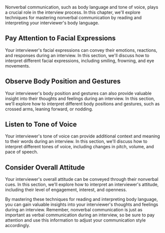 
Nonverbal communication, such as body language and tone of voice, plays a crucial role in the interview process. In this chapter, we'll explore techniques for mastering nonverbal communication by reading and interpreting your interviewer's body language.

Pay Attention to Facial Expressions
-----------------------------------

Your interviewer's facial expressions can convey their emotions, reactions, and responses during an interview. In this section, we'll discuss how to interpret different facial expressions, including smiling, frowning, and eye movements.

Observe Body Position and Gestures
----------------------------------

Your interviewer's body position and gestures can also provide valuable insight into their thoughts and feelings during an interview. In this section, we'll explore how to interpret different body positions and gestures, such as crossed arms, leaning forward, or nodding.

Listen to Tone of Voice
-----------------------

Your interviewer's tone of voice can provide additional context and meaning to their words during an interview. In this section, we'll discuss how to interpret different tones of voice, including changes in pitch, volume, and pace of speech.

Consider Overall Attitude
-------------------------

Your interviewer's overall attitude can be conveyed through their nonverbal cues. In this section, we'll explore how to interpret an interviewer's attitude, including their level of engagement, interest, and openness.

By mastering these techniques for reading and interpreting body language, you can gain valuable insights into your interviewer's thoughts and feelings during an interview. Remember, nonverbal communication is just as important as verbal communication during an interview, so be sure to pay attention and use this information to adjust your communication style accordingly.
